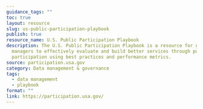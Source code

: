 ```yaml
---
guidance_tags: ""
toc: true
layout: resource
slug: us-public-participation-playbook
publish: true
resource_name: U.S. Public Participation Playbook
description: The U.S. Public Participation Playbook is a resource for government
  managers to effectively evaluate and build better services through public
  participation using best practices and performance metrics.
source: participation.usa.gov
category: Data management & governance
tags:
  - data management
  - playbook
format: ""
link: https://participation.usa.gov/
---
```

